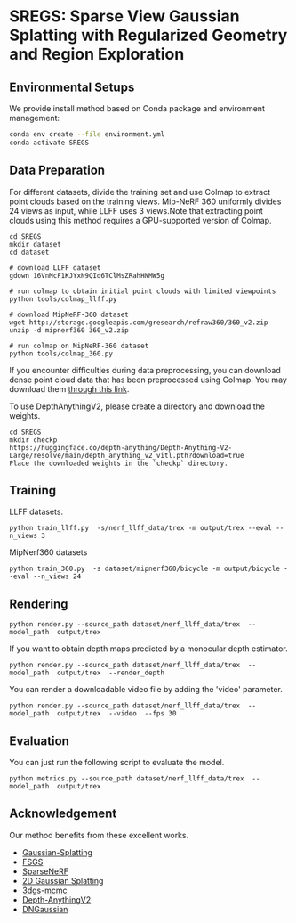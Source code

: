 # SREGS: Sparse View Gaussian Splatting with Regularized Geometry and Region Exploration

## Environmental Setups
We provide install method based on Conda package and environment management:
```bash
conda env create --file environment.yml
conda activate SREGS
```

## Data Preparation
For different datasets, divide the training set and use Colmap to extract point clouds based on the training views. Mip-NeRF 360 uniformly divides 24 views as input, while LLFF uses 3 views.Note that extracting point clouds using this method requires a GPU-supported version of Colmap.

``` 
cd SREGS
mkdir dataset 
cd dataset

# download LLFF dataset
gdown 16VnMcF1KJYxN9QId6TClMsZRahHNMW5g

# run colmap to obtain initial point clouds with limited viewpoints
python tools/colmap_llff.py

# download MipNeRF-360 dataset
wget http://storage.googleapis.com/gresearch/refraw360/360_v2.zip
unzip -d mipnerf360 360_v2.zip

# run colmap on MipNeRF-360 dataset
python tools/colmap_360.py
```
If you encounter difficulties during data preprocessing, you can download dense point cloud data that has been preprocessed using Colmap. You may download them [through this link](https://drive.google.com/drive/folders/1VymLQAqzXtrd2CnWAFSJ0RTTnp25mLgA?usp=share_link). 

To use DepthAnythingV2, please create a directory and download the weights.
``` 
cd SREGS
mkdir checkp
https://huggingface.co/depth-anything/Depth-Anything-V2-Large/resolve/main/depth_anything_v2_vitl.pth?download=true
Place the downloaded weights in the `checkp` directory.
```

## Training
LLFF datasets.
``` 
python train_llff.py  -s/nerf_llff_data/trex -m output/trex --eval --n_views 3
```

MipNerf360 datasets
``` 
python train_360.py  -s dataset/mipnerf360/bicycle -m output/bicycle --eval --n_views 24
```
## Rendering

```
python render.py --source_path dataset/nerf_llff_data/trex  --model_path  output/trex
```
If you want to obtain depth maps predicted by a monocular depth estimator.

```
python render.py --source_path dataset/nerf_llff_data/trex  --model_path  output/trex  --render_depth
```
You can render a downloadable video file by adding the 'video' parameter.
```
python render.py --source_path dataset/nerf_llff_data/trex  --model_path  output/trex  --video  --fps 30
```

## Evaluation
You can just run the following script to evaluate the model.  

```
python metrics.py --source_path dataset/nerf_llff_data/trex  --model_path  output/trex
```

## Acknowledgement

Our method benefits from these excellent works.

- [Gaussian-Splatting](https://github.com/graphdeco-inria/gaussian-splatting)
- [FSGS](https://github.com/VITA-Group/FSGS)
- [SparseNeRF](https://github.com/Wanggcong/SparseNeRF)
- [2D Gaussian Splatting](https://github.com/hbb1/2d-gaussian-splatting)
- [3dgs-mcmc](https://github.com/ubc-vision/3dgs-mcmc)
- [Depth-AnythingV2](https://github.com/DepthAnything/Depth-Anything-V2?tab=readme-ov-file)
- [DNGaussian](https://github.com/Fictionarry/DNGaussian)
